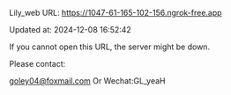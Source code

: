 Lily_web URL: https://1047-61-165-102-156.ngrok-free.app

Updated at: 2024-12-08 16:52:42

If you cannot open this URL, the server might be down.

Please contact: 

goley04@foxmail.com Or Wechat:GL_yeaH
